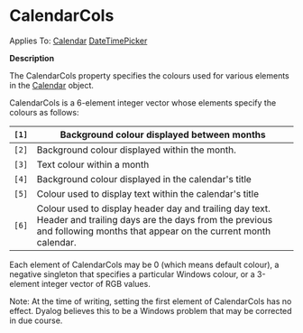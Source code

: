 




<h1 class="heading"><span class="name">CalendarCols</span></h1>

Applies To: [Calendar](./calendar.md) [DateTimePicker](./datetimepicker.md)


**Description**


The CalendarCols property specifies the colours used for various elements in the [Calendar](./calendar.md) object.


CalendarCols is a 6-element integer vector whose elements specify the colours as follows:


| `[1]` | Background colour displayed between months |
| --- | ---  |
| `[2]` | Background colour displayed within the month. |
| `[3]` | Text colour within a month |
| `[4]` | Background colour displayed in the calendar's title |
| `[5]` | Colour used to display text within the calendar's title |
| `[6]` | Colour used to display header day and trailing day text. Header and trailing days are the days from the previous and following months that appear on the current month calendar. |


Each element of CalendarCols may be 0 (which means default colour), a negative singleton that specifies a particular Windows colour, or a 3-element integer vector of RGB values.


Note: At the time of writing, setting the first element of CalendarCols has no effect. Dyalog believes this to be a Windows problem that may be corrected in due course.



